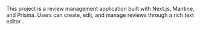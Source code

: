 This project is a review management application built with Next.js, Mantine, and Prisma. Users can create, edit, and manage reviews through a rich text editor .
